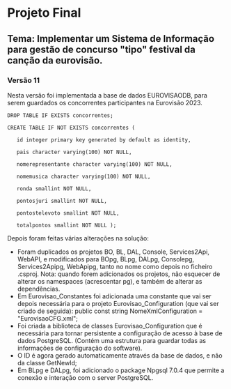 # Projeto Final

## Tema: Implementar um Sistema de Informação para gestão de concurso "tipo" festival da canção da eurovisão.

### Versão 11

Nesta versão foi implementada a base de dados EUROVISAODB, para serem guardados os concorrentes participantes na Eurovisão 2023.

    DROP TABLE IF EXISTS concorrentes;

    CREATE TABLE IF NOT EXISTS concorrentes (

       id integer primary key generated by default as identity,
 
       pais character varying(100) NOT NULL,
 
       nomerepresentante character varying(100) NOT NULL,

       nomemusica character varying(100) NOT NULL,
 
       ronda smallint NOT NULL,
 
       pontosjuri smallint NOT NULL,
 
       pontostelevoto smallint NOT NULL,
 
       totalpontos smallint NOT NULL );

Depois foram feitas várias alterações na solução:
- Foram duplicados os projetos BO, BL, DAL, Console, Services2Api, WebAPI, e modificados para BOpg, BLpg, DALpg, Consolepg, Services2Apipg, WebApipg, tanto no nome como depois no ficheiro .csproj. Nota: quando forem adicionados os projetos, não esquecer de alterar os namespaces (acrescentar pg), e também de alterar as dependências.
- Em Eurovisao_Constantes foi adicionada uma constante que vai ser depois necessária para o projeto Eurovisao_Configuration (que vai ser criado de seguida): public const string NomeXmlConfiguration = "EurovisaoCFG.xml";
- Foi criada a biblioteca de classes Eurovisao_Configuration que é necessária para tornar persistente a configuração de acesso à base de dados PostgreSQL. (Contém uma estrutura para guardar todas as informações de configuração do software).
- O ID é agora gerado automaticamente através da base de dados, e não da classe GetNewId;
- Em BLpg e DALpg, foi adicionado o package Npgsql 7.0.4 que permite a conexão e interação com o server PostgreSQL.
